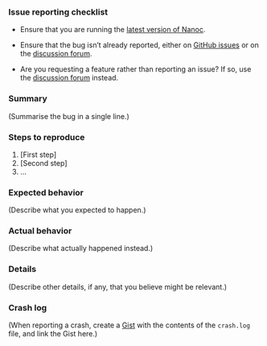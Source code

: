 ### Issue reporting checklist

* Ensure that you are running the [latest version of Nanoc](http://nanoc.ws/release-notes/).

* Ensure that the bug isn’t already reported, either on [GitHub issues](https://github.com/nanoc/nanoc/issues) or on the [discussion forum](https://groups.google.com/forum/#!forum/nanoc).

* Are you requesting a feature rather than reporting an issue? If so, use the [discussion forum](https://groups.google.com/forum/#!forum/nanoc) instead.

### Summary

(Summarise the bug in a single line.)

### Steps to reproduce

1. [First step]
2. [Second step]
3. …

### Expected behavior

(Describe what you expected to happen.)

### Actual behavior

(Describe what actually happened instead.)

### Details

(Describe other details, if any, that you believe might be relevant.)

### Crash log

(When reporting a crash, create a [Gist](https://gist.github.com/) with the contents of the `crash.log` file, and link the Gist here.)
